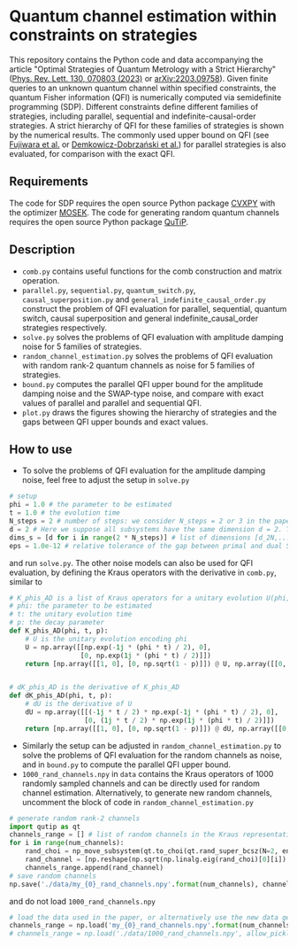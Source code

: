 # Quantum channel estimation within constraints on strategies
This repository contains the Python code and data accompanying the article "Optimal Strategies of Quantum Metrology with a Strict Hierarchy"([Phys. Rev. Lett. 130, 070803 (2023)](https://doi.org/10.1103/PhysRevLett.130.070803) or [arXiv:2203.09758](https://arxiv.org/abs/2203.09758)). Given finite queries to an unknown quantum channel within specified constraints, the quantum Fisher information (QFI) is numerically computed via semidefinite programming (SDP). Different constraints define different families of strategies, including parallel, sequential and indefinite-causal-order strategies. A strict hierarchy of QFI for these families of strategies is shown by the numerical results. The commonly used upper bound on QFI (see [Fujiwara et al.](https://iopscience.iop.org/article/10.1088/1751-8113/41/25/255304) or [Demkowicz-Dobrzański et al.](https://www.nature.com/articles/ncomms2067)) for parallel strategies is also evaluated, for comparison with the exact QFI. 
## Requirements
The code for SDP requires the open source Python package [CVXPY](https://www.cvxpy.org) with the optimizer [MOSEK](https://www.mosek.com). The code for generating random quantum channels requires the open source Python package [QuTiP](https://qutip.org).
## Description
* `comb.py` contains useful functions for the comb construction and matrix operation.
* `parallel.py`, `sequential.py`, `quantum_switch.py`, `causal_superposition.py` and `general_indefinite_causal_order.py` construct the problem of QFI evaluation for parallel, sequential, quantum switch, causal superposition and general indefinite_causal_order strategies respectively.
* `solve.py` solves the problems of QFI evaluation with amplitude damping noise for 5 families of strategies.
* `random_channel_estimation.py` solves the problems of QFI evaluation with random rank-2 quantum channels as noise for 5 families of strategies.
* `bound.py` computes the parallel QFI upper bound for the amplitude damping noise and the SWAP-type noise, and compare with exact values of parallel and parallel and sequential QFI.
* `plot.py` draws the figures showing the hierarchy of strategies and the gaps between QFI upper bounds and exact values.
## How to use
* To solve the problems of QFI evaluation for the amplitude damping noise, feel free to adjust the setup in `solve.py`
```python
# setup
phi = 1.0 # the parameter to be estimated
t = 1.0 # the evolution time
N_steps = 2 # number of steps: we consider N_steps = 2 or 3 in the paper 
d = 2 # Here we suppose all subsystems have the same dimension d = 2. This requirement is only necessary for the quantum switch strategy. 
dims_s = [d for i in range(2 * N_steps)] # list of dimensions [d_2N,...,d_1]
eps = 1.0e-12 # relative tolerance of the gap between primal and dual SDP
```
and run `solve.py`. The other noise models can also be used for QFI evaluation, by defining the Kraus operators with the derivative in `comb.py`, similar to
```python
# K_phis_AD is a list of Kraus operators for a unitary evolution U(phi,t) followed by amplitude damping noise
# phi: the parameter to be estimated
# t: the unitary evolution time
# p: the decay parameter
def K_phis_AD(phi, t, p):
    # U is the unitary evolution encoding phi
    U = np.array([[np.exp(-1j * (phi * t) / 2), 0],
                  [0, np.exp(1j * (phi * t) / 2)]])
    return [np.array([[1, 0], [0, np.sqrt(1 - p)]]) @ U, np.array([[0, np.sqrt(p)], [0, 0]]) @ U]


# dK_phis_AD is the derivative of K_phis_AD
def dK_phis_AD(phi, t, p):
    # dU is the derivative of U
    dU = np.array([[(-1j * t / 2) * np.exp(-1j * (phi * t) / 2), 0],
                   [0, (1j * t / 2) * np.exp(1j * (phi * t) / 2)]])
    return [np.array([[1, 0], [0, np.sqrt(1 - p)]]) @ dU, np.array([[0, np.sqrt(p)], [0, 0]]) @ dU]
```
* Similarly the setup can be adjusted in `random_channel_estimation.py` to solve the problems of QFI evaluation for the random channels as noise, and in `bound.py` to compute the parallel QFI upper bound.
* `1000_rand_channels.npy` in `data` contains the Kraus operators of 1000 randomly sampled channels and can be directly used for random channel estimation. Alternatively, to generate new random channels, uncomment the block of code in `random_channel_estimation.py`
```python
# generate random rank-2 channels
import qutip as qt
channels_range = [] # list of random channels in the Kraus representation
for i in range(num_channels):
    rand_choi = np_move_subsystem(qt.to_choi(qt.rand_super_bcsz(N=2, enforce_tp=True, rank=2, dims=None)).full(), [2,2], [2,2], [0], [1]) # Choi operator of a random channel
    rand_channel = [np.reshape(np.sqrt(np.linalg.eig(rand_choi)[0][i]) * np.linalg.eig(rand_choi)[1][:,i], (2,2)) for i in range(rand_choi.shape[1])] # list of Kraus operators
    channels_range.append(rand_channel)
# save random channels
np.save('./data/my_{0}_rand_channels.npy'.format(num_channels), channels_range, allow_pickle=True)   
```
and do not load `1000_rand_channels.npy`
```python
# load the data used in the paper, or alternatively use the new data generated
channels_range = np.load('my_{0}_rand_channels.npy'.format(num_channels), allow_pickle=True)
# channels_range = np.load('./data/1000_rand_channels.npy', allow_pickle=True)
```
